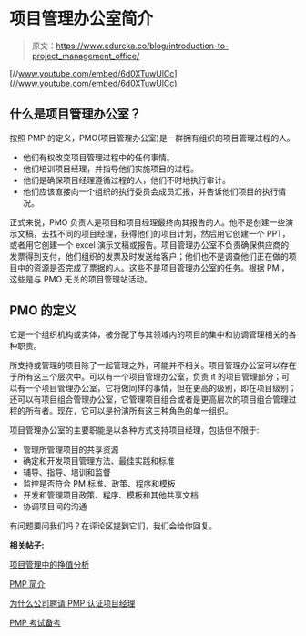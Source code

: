 # 项目管理办公室简介

> 原文：<https://www.edureka.co/blog/introduction-to-project_management_office/>

[//www.youtube.com/embed/6d0XTuwUlCc](//www.youtube.com/embed/6d0XTuwUlCc)

## **什么是项目管理办公室？**

按照 PMP 的定义，PMO(项目管理办公室)是一群拥有组织的项目管理过程的人。

*   他们有权改变项目管理过程中的任何事情。
*   他们培训项目经理，并指导他们实施项目的过程。
*   他们是确保项目经理遵循过程的人，他们不时地执行审计。
*   他们应该直接向一个组织的执行委员会成员汇报，并告诉他们项目的执行情况。

正式来说，PMO 负责人是项目和项目经理最终向其报告的人。他不是创建一些演示文稿，去找不同的项目经理，获得他们的项目计划，然后用它创建一个 PPT，或者用它创建一个 excel 演示文稿或报告。项目管理办公室不负责确保供应商的发票得到支付，他们组织的发票及时发送给客户；他们也不是调查他们正在做的项目中的资源是否完成了票据的人。这些不是项目管理办公室的任务。根据 PMI，这些是与 PMO 无关的项目管理站活动。

## **PMO 的定义**

它是一个组织机构或实体，被分配了与其领域内的项目的集中和协调管理相关的各种职责。

所支持或管理的项目除了一起管理之外，可能并不相关。项目管理办公室可以存在于所有这三个层次中。可以有一个项目管理办公室，负责 it 的项目管理部分；可以有一个项目管理办公室，它将做同样的事情，但在更高的级别，即在项目级别；还可以有项目组合管理办公室，它管理项目组合或者是更高层次的项目组合管理过程的所有者。现在，它可以是扮演所有这三种角色的单一组织。

项目管理办公室的主要职能是以各种方式支持项目经理，包括但不限于:

*   管理所管理项目的共享资源
*   确定和开发项目管理方法、最佳实践和标准
*   辅导、指导、培训和监督
*   监控是否符合 PM 标准、政策、程序和模板
*   开发和管理项目政策、程序、模板和其他共享文档
*   协调项目间的沟通

有问题要问我们吗？在评论区提到它们，我们会给你回复。

**相关帖子:**

[项目管理中的挣值分析](https://www.edureka.co/blog/earned_value_analysis_in_project-management/ "Earned Value Analysis")

[PMP 简介](https://www.edureka.co/blog/videos/introduction-to-pmp/ "Introduction to PMP")

[为什么公司聘请 PMP 认证项目经理](https://www.edureka.co/blog/why-companies-hire-pmp-certified-project-managers/ "Why Companies Hire PMP Certified Project Managers")

[PMP 考试备考](https://www.edureka.co/pmp "PMP Exam Preparation")